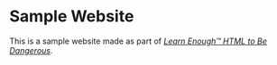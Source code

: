 # Sample Website

This is a sample website made as part of [*Learn Enough™ HTML to Be
Dangerous*](http://learnenough.com/html-tutorial).
